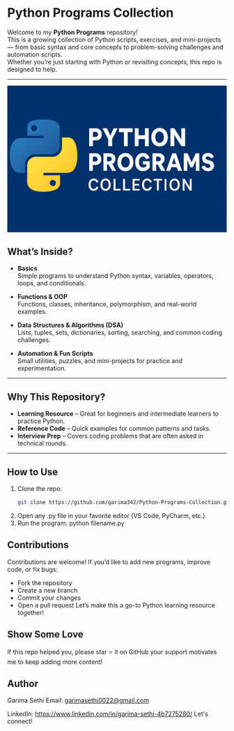# Python Programs Collection

Welcome to my **Python Programs** repository!  
This is a growing collection of Python scripts, exercises, and mini-projects — from basic syntax and core concepts to problem-solving challenges and automation scripts.  
Whether you’re just starting with Python or revisiting concepts, this repo is designed to help.

---

![Python-Programs-Collection](python.png)


## What’s Inside?

- **Basics**  
  Simple programs to understand Python syntax, variables, operators, loops, and conditionals.

- **Functions & OOP**  
  Functions, classes, inheritance, polymorphism, and real-world examples.

- **Data Structures & Algorithms (DSA)**  
  Lists, tuples, sets, dictionaries, sorting, searching, and common coding challenges.

- **Automation & Fun Scripts**  
  Small utilities, puzzles, and mini-projects for practice and experimentation.

---

## Why This Repository?

- **Learning Resource** – Great for beginners and intermediate learners to practice Python.  
- **Reference Code** – Quick examples for common patterns and tasks.  
- **Interview Prep** – Covers coding problems that are often asked in technical rounds.

---

## How to Use

1. Clone the repo:
    ```bash
   git clone https://github.com/garima342/Python-Programs-Collection.git

2. Open any .py file in your favorite editor (VS Code, PyCharm, etc.).
3. Run the program:
python filename.py

## Contributions
Contributions are welcome!
If you’d like to add new programs, improve code, or fix bugs:
- Fork the repository
- Create a new branch
- Commit your changes
- Open a pull request
Let’s make this a go-to Python learning resource together! 

## Show Some Love
If this repo helped you, please star ⭐ it on GitHub your support motivates me to keep adding more content!

## Author
Garima Sethi
Email: garimasethi0022@gmail.com

LinkedIn: https://www.linkedin.com/in/garima-sethi-4b7275280/
Let's connect! 
